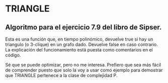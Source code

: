 # TRIANGLE

## Algoritmo para el ejercicio 7.9 del libro de Sipser.

Esta es una función que, en tiempo polinómico, devuelve true si hay un triangulo (o 3-clique) en un grafo dado. Devuelve false en caso contrario. La explicación del funcionamiento está puesta como comentarios en el código.

Sé que se puede optimizar, pero no me interesa. Prefiero que sea más fácil de comprender puesto que solo la voy a usar como ejemplo para demostrar que TRIANGLE pertenece a la clase de complejidad P.